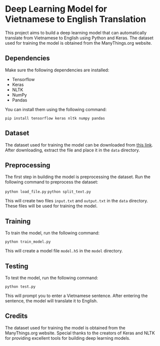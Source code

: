 # Deep Learning Model for Vietnamese to English Translation

This project aims to build a deep learning model that can automatically translate from Vietnamese to English using Python and Keras. The dataset used for training the model is obtained from the ManyThings.org website.

## Dependencies

Make sure the following dependencies are installed:

- Tensorflow
- Keras
- NLTK
- NumPy
- Pandas

You can install them using the following command:

```pip install tensorflow keras nltk numpy pandas```

## Dataset

The dataset used for training the model can be downloaded from [this link](http://www.manythings.org/anki/vie-eng.zip). After downloading, extract the file and place it in the `data` directory.

## Preprocessing

The first step in building the model is preprocessing the dataset. Run the following command to preprocess the dataset:

```python load_file.py```
```python split_text.py```

This will create two files `input.txt` and `output.txt` in the `data` directory. These files will be used for training the model.

## Training

To train the model, run the following command:

```python train_model.py```

This will create a model file `model.h5` in the `model` directory.

## Testing

To test the model, run the following command:

```python test.py```

This will prompt you to enter a Vietnamese sentence. After entering the sentence, the model will translate it to English.

## Credits

The dataset used for training the model is obtained from the ManyThings.org website. Special thanks to the creators of Keras and NLTK for providing excellent tools for building deep learning models.

